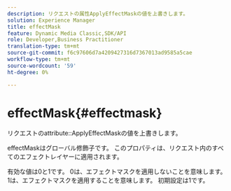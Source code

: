 ```yaml
---
description: リクエストの属性ApplyEffectMaskの値を上書きします。
solution: Experience Manager
title: effectMask
feature: Dynamic Media Classic,SDK/API
role: Developer,Business Practitioner
translation-type: tm+mt
source-git-commit: f6c97606d7a4209427316d7367013ad9585a5cae
workflow-type: tm+mt
source-wordcount: '59'
ht-degree: 0%

---
```



# effectMask{#effectmask}

リクエストのattribute::ApplyEffectMaskの値を上書きします。

effectMaskはグローバル修飾子です。 このプロパティは、リクエスト内のすべてのエフェクトレイヤーに適用されます。

有効な値は0と1です。 0は、エフェクトマスクを適用しないことを意味します。 1は、エフェクトマスクを適用することを意味します。 初期設定は1です。

